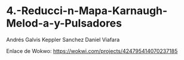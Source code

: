 # 4.-Reducci-n-Mapa-Karnaugh-Melod-a-y-Pulsadores
Andrés Galvis
Keppler Sanchez
Daniel Viafara

Enlace de Wokwo: https://wokwi.com/projects/424795414070237185 
